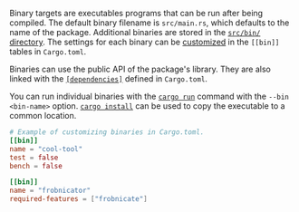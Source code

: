 Binary targets are executables programs that can be run after being compiled.
The default binary filename is `src/main.rs`, which defaults to the name of
the package. Additional binaries are stored in the [`src/bin/`
directory](https://doc.rust-lang.org/cargo/guide/project-layout.html). The settings for each binary can be [customized](https://doc.rust-lang.org/cargo/reference/cargo-targets.html#configuring-a-target) in the `[[bin]]` tables in `Cargo.toml`.

Binaries can use the public API of the package's library. They are also linked
with the [`[dependencies]`](https://doc.rust-lang.org/cargo/reference/specifying-dependencies.html) defined in `Cargo.toml`.

You can run individual binaries with the [`cargo run`](https://doc.rust-lang.org/cargo/commands/cargo-run.html) command with the `--bin
<bin-name>` option. [`cargo install`](https://doc.rust-lang.org/cargo/commands/cargo-install.html) can be used to copy the executable to a
common location.

```toml
# Example of customizing binaries in Cargo.toml.
[[bin]]
name = "cool-tool"
test = false
bench = false

[[bin]]
name = "frobnicator"
required-features = ["frobnicate"]
```